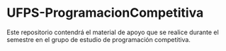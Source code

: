 # UFPS-ProgramacionCompetitiva

Este repositorio contendrá el material de apoyo que se realice durante el semestre en el grupo de estudio de programación competitiva.

